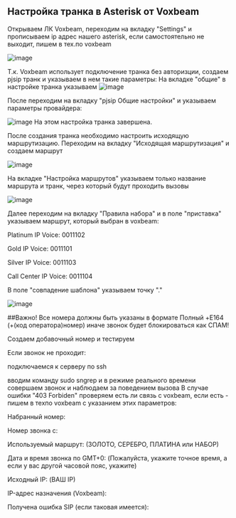 ## Настройка транка в Asterisk от Voxbeam
Открываем ЛК Voxbeam, переходим на вкладку "Settings" и прописываем ip адрес нашего asterisk, если самостоятельно не выходит, пишем в тех.по voxbeam

![image](https://github.com/BelkaBro/aster/assets/141936763/43fda7aa-c30c-41fe-b1db-51a58e5b9000)


Т.к. Voxbeam использует подключение транка без авторизции, создаем pjsip транк и указываем в нем такие параметры:
На вкладке "общие" в настройке транка указываем
![image](https://github.com/BelkaBro/aster/assets/141936763/06a8e0f6-b980-4d06-be54-d1ea4ab34a7a)

После переходим на вкладку "pjsip Общие настройки" и указываем параметры провайдера:

![image](https://github.com/BelkaBro/aster/assets/141936763/0d97373a-aaaa-4044-8196-a8684ca06968)
На этом настройка транка завершена.

После создания транка необходимо настроить исходящую маршрутизацию.
Переходим на вкладку "Исходящая маршрутизация" и создаем маршрут

![image](https://github.com/BelkaBro/aster/assets/141936763/b3aa3e98-841b-4e50-a0f8-5ba86123629d)

На вкладке "Настройка маршрутов" указываем только название маршрута и транк, через который будут проходить вызовы

![image](https://github.com/BelkaBro/aster/assets/141936763/c4bd13aa-a1ff-433a-8b8f-35e3b94354a3)

Далее переходим на вкладку "Правила набора" и в поле "приставка" указываем маршрут, который выбран в voxbeam:

Platinum IP Voice: 0011102

Gold IP Voice: 0011101

Silver IP Voice: 0011103

Call Center IP Voice: 0011104

В поле "совпадение шаблона" указываем точку "."

![image](https://github.com/BelkaBro/aster/assets/141936763/ad89a513-d838-40a7-ae58-ccc8234055af)

##Важно! Все номера должны быть указаны в формате Полный +E164 (+(код оператора)номер) иначе звонок будет блокироваться как СПАМ!

Создаем добавочный номер и тестируем

Если звонок не проходит:

подключаемся к серверу по ssh

вводим команду sudo sngrep и в режиме реального времени совершаем звонок и наблюдаем за поведением вызова
В случае ошибки "403 Forbiden" проверяем есть ли связь с voxbeam, если есть - пишем в техпо voxbeam с указанием этих параметров:

Набранный номер:

Номер звонка с:

Используемый маршрут: (ЗОЛОТО, СЕРЕБРО, ПЛАТИНА или НАБОР)

Дата и время звонка по GMT+0: (Пожалуйста, укажите точное время, а если у вас другой часовой пояс, укажите)

Исходный IP: (ВАШ IP)

IP-адрес назначения (Voxbeam):

Получена ошибка SIP (если таковая имеется):

